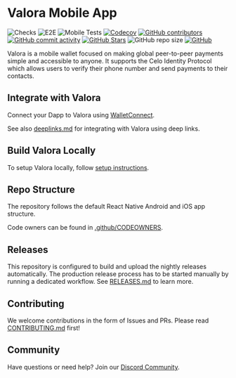# Valora Mobile App

![Checks](https://github.com/valora-inc/wallet/actions/workflows/check.yml/badge.svg)
![E2E](https://github.com/valora-inc/wallet/actions/workflows/e2e-main.yml/badge.svg)
![Mobile Tests](https://github.com/valora-inc/wallet/actions/workflows/test.yml/badge.svg)
[![Codecov](https://img.shields.io/codecov/c/github/valora-inc/wallet)](https://codecov.io/gh/valora-inc/wallet)
[![GitHub contributors](https://img.shields.io/github/contributors/valora-inc/wallet)](https://github.com/valora-inc/wallet/graphs/contributors)
[![GitHub commit activity](https://img.shields.io/github/commit-activity/w/valora-inc/wallet)](https://github.com/valora-inc/wallet/graphs/contributors)
[![GitHub Stars](https://img.shields.io/github/stars/valora-inc/wallet.svg)](https://github.com/valora-inc/wallet/stargazers)
![GitHub repo size](https://img.shields.io/github/repo-size/valora-inc/wallet)
[![GitHub](https://img.shields.io/github/license/valora-inc/wallet?color=blue)](https://github.com/valora-inc/wallet/blob/master/LICENSE)

Valora is a mobile wallet focused on making global peer-to-peer
payments simple and accessible to anyone. It supports the Celo
Identity Protocol which allows users to verify their phone number and
send payments to their contacts.

## Integrate with Valora

Connect your Dapp to Valora using [WalletConnect](./docs/connecting-dapps.md).

See also [deeplinks.md](./docs/deeplinks.md) for integrating with Valora using deep links.

## Build Valora Locally

To setup Valora locally, follow [setup instructions](./WALLET.md).

## Repo Structure

The repository follows the default React Native Android and iOS app structure.

Code owners can be found in [.github/CODEOWNERS](.github/CODEOWNERS).

## Releases

This repository is configured to build and upload the nightly releases automatically. The production release process has to be started manually by running a dedicated workflow. See [RELEASES.md](./RELEASES.md) to learn more.

## Contributing

We welcome contributions in the form of Issues and PRs. Please read [CONTRIBUTING.md](CONTRIBUTING.md) first!

## Community

Have questions or need help? Join our [Discord Community](https://discord.com/invite/J5XMtMkwC4).
